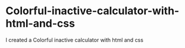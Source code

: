 # Colorful-inactive-calculator-with-html-and-css
I created a Colorful inactive calculator  with html and css
